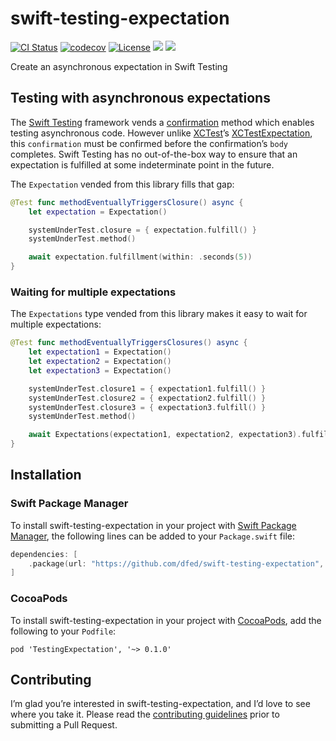 # swift-testing-expectation
[![CI Status](https://img.shields.io/github/actions/workflow/status/dfed/swift-testing-expectation/ci.yml?branch=main)](https://github.com/dfed/swift-testing-expectation/actions?query=workflow%3ACI+branch%3Amain)
[![codecov](https://codecov.io/gh/dfed/swift-testing-expectation/branch/main/graph/badge.svg?token=nZBHcZZ63F)](https://codecov.io/gh/dfed/swift-testing-expectation)
[![License](https://img.shields.io/badge/License-MIT-blue.svg)](https://spdx.org/licenses/MIT.html)
[![](https://img.shields.io/endpoint?url=https%3A%2F%2Fswiftpackageindex.com%2Fapi%2Fpackages%2Fdfed%2Fswift-testing-expectation%2Fbadge%3Ftype%3Dswift-versions)](https://swiftpackageindex.com/dfed/swift-testing-expectation)
[![](https://img.shields.io/endpoint?url=https%3A%2F%2Fswiftpackageindex.com%2Fapi%2Fpackages%2Fdfed%2Fswift-testing-expectation%2Fbadge%3Ftype%3Dplatforms)](https://swiftpackageindex.com/dfed/swift-testing-expectation)

Create an asynchronous expectation in Swift Testing

## Testing with asynchronous expectations

The [Swift Testing](https://developer.apple.com/documentation/testing/testing-asynchronous-code) framework vends a [confirmation](https://developer.apple.com/documentation/testing/confirmation(_:expectedcount:isolation:sourcelocation:_:)-5mqz2) method which enables testing asynchronous code. However unlike [XCTest](https://developer.apple.com/documentation/xctest/asynchronous_tests_and_expectations)’s [XCTestExpectation](https://developer.apple.com/documentation/xctest/xctestexpectation), this `confirmation` must be confirmed before the confirmation’s `body` completes. Swift Testing has no out-of-the-box way to ensure that an expectation is fulfilled at some indeterminate point in the future.

The `Expectation` vended from this library fills that gap:

```swift
@Test func methodEventuallyTriggersClosure() async {
    let expectation = Expectation()

    systemUnderTest.closure = { expectation.fulfill() }
    systemUnderTest.method()

    await expectation.fulfillment(within: .seconds(5))
}
```

### Waiting for multiple expectations

The `Expectations` type vended from this library makes it easy to wait for multiple expectations:

```swift
@Test func methodEventuallyTriggersClosures() async {
    let expectation1 = Expectation()
    let expectation2 = Expectation()
    let expectation3 = Expectation()

    systemUnderTest.closure1 = { expectation1.fulfill() }
    systemUnderTest.closure2 = { expectation2.fulfill() }
    systemUnderTest.closure3 = { expectation3.fulfill() }
    systemUnderTest.method()

    await Expectations(expectation1, expectation2, expectation3).fulfillment(within: .seconds(5))
}
```

## Installation

### Swift Package Manager

To install swift-testing-expectation in your project with [Swift Package Manager](https://github.com/apple/swift-package-manager), the following lines can be added to your `Package.swift` file:

```swift
dependencies: [
    .package(url: "https://github.com/dfed/swift-testing-expectation", from: "0.1.0"),
]
```

### CocoaPods

To install swift-testing-expectation in your project with [CocoaPods](https://blog.cocoapods.org/CocoaPods-Specs-Repo), add the following to your `Podfile`:

```
pod 'TestingExpectation', '~> 0.1.0'
```

## Contributing

I’m glad you’re interested in swift-testing-expectation, and I’d love to see where you take it. Please read the [contributing guidelines](Contributing.md) prior to submitting a Pull Request.
